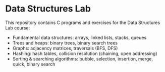 # Data Structures Lab

This repository contains C programs and exercises for the Data Structures Lab course:

- Fundamental data structures: arrays, linked lists, stacks, queues  
- Trees and heaps: binary trees, binary search trees
- Graphs: adjacency matrices, traversals (BFS, DFS)
- Hashing: hash tables, collision resolution (chaining, open addressing)  
- Sorting & searching algorithms: bubble, selection, insertion, merge, quick, binary search  
